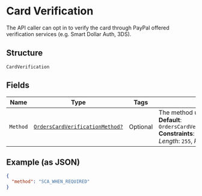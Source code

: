 
# Card Verification

The API caller can opt in to verify the card through PayPal offered verification services (e.g. Smart Dollar Auth, 3DS).

## Structure

`CardVerification`

## Fields

| Name | Type | Tags | Description |
|  --- | --- | --- | --- |
| `Method` | [`OrdersCardVerificationMethod?`](../../doc/models/orders-card-verification-method.md) | Optional | The method used for card verification.<br>**Default**: `OrdersCardVerificationMethod.SCA_WHEN_REQUIRED`<br>**Constraints**: *Minimum Length*: `1`, *Maximum Length*: `255`, *Pattern*: `^[0-9A-Z_]+$` |

## Example (as JSON)

```json
{
  "method": "SCA_WHEN_REQUIRED"
}
```


